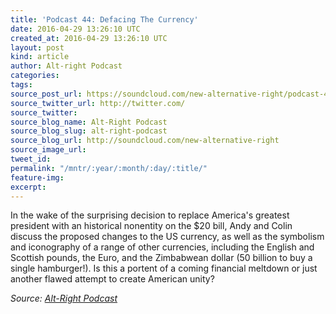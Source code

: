 ```yaml
---
title: 'Podcast 44: Defacing The Currency'
date: 2016-04-29 13:26:10 UTC
created_at: 2016-04-29 13:26:10 UTC
layout: post
kind: article
author: Alt-right Podcast
categories: 
tags: 
source_post_url: https://soundcloud.com/new-alternative-right/podcast-44-defacing-the-currency
source_twitter_url: http://twitter.com/
source_twitter: 
source_blog_name: Alt-Right Podcast
source_blog_slug: alt-right-podcast
source_blog_url: http://soundcloud.com/new-alternative-right
source_image_url: 
tweet_id: 
permalink: "/mntr/:year/:month/:day/:title/"
feature-img: 
excerpt: 
---
```

In the wake of the surprising decision to replace America's greatest president with an historical nonentity on the $20 bill, Andy and Colin discuss the proposed changes to the US currency, as well as the symbolism and iconography of a range of other currencies, including the English and Scottish pounds, the Euro, and the Zimbabwean dollar (50 billion to buy a single hamburger!). Is this a portent of a coming financial meltdown or just another flawed attempt to create American unity?<div class="">
    <i>Source: <a href="http://soundcloud.com/new-alternative-right">Alt-Right Podcast</a></i>
</div>
